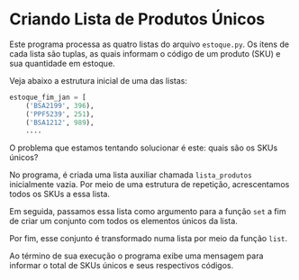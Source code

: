 # Criando Lista de Produtos Únicos

Este programa processa as quatro listas do arquivo `estoque.py`. Os itens de cada lista são tuplas, as quais informam o código de um produto (SKU) e sua quantidade em estoque.

Veja abaixo a estrutura inicial de uma das listas:

```python
estoque_fim_jan = [
    ('BSA2199', 396),
    ('PPF5239', 251),
    ('BSA1212', 989),
    ....
```

O problema que estamos tentando solucionar é este: quais são os SKUs únicos?

No programa, é criada uma lista auxiliar chamada `lista_produtos` inicialmente vazia. Por meio de uma estrutura de repetição, acrescentamos todos os SKUs a essa lista.

Em seguida, passamos essa lista como argumento para a função `set` a fim de criar um conjunto com todos os elementos únicos da lista.

Por fim, esse conjunto é transformado numa lista por meio da função `list`.

Ao término de sua execução o programa exibe uma mensagem para informar o total de SKUs únicos e seus respectivos códigos.
